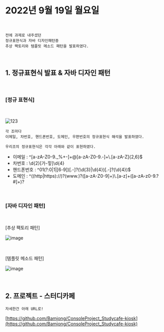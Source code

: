 # 2022년 9월 19일 월요일
<br>

    전에 과제로 내주셨던  
    정규표현식과 자바 디자인패턴중  
    추상 팩토리와 템플릿 메소드 패턴을 발표하였다.
    
<br>

## 1. 정규표현식 발표 & 자바 디자인 패턴

<br>

### [정규 표현식]

<br>

![123](https://user-images.githubusercontent.com/92353613/190936962-4630c272-0fea-42a9-9a31-b1b9c4e690f7.jpg)

    각 조마다 
    이메일, 차번호, 핸드폰번호, 도메인, 우편번호의 정규표현식 해석을 발표하였다.

    우리조의 정규표현식은 각각 아래와 같이 표현하였다.


- 이메일      : ^[a-zA-Z0-9._%+-]+@[a-zA-Z0-9.-]+\\.[a-zA-Z]{2,6}$
- 차번호      : \\d{2}[가-힣]\\d{4}
- 핸드폰번호  : ^01(?:0|1|[6-9])[.-]?(\\d{3}|\\d{4})[.-]?(\\d{4})$ 
- 도메인      : ^((http|https)://)?(www.)?([a-zA-Z0-9]+)\\.[a-z]+([a-zA-z0-9.?#]+)?

<br>

### [자바 디자인 패턴]

<br> 

[추상 팩토리 패턴]

![image](https://user-images.githubusercontent.com/92353613/190999162-9fc3b72a-2a8a-4e53-af60-b535124de483.png)

<br>

[템플릿 메소드 패턴]

![image](https://user-images.githubusercontent.com/92353613/190999271-c847f56a-455a-4136-a722-e645c9cec572.png)

<br>

## 2. 프로젝트 - 스터디카페

    자세한건 아래 URL로!

[https://github.com/Bamjong/ConsoleProject_Studycafe-kiosk](https://github.com/Bamjong/ConsoleProject_Studycafe-kiosk)